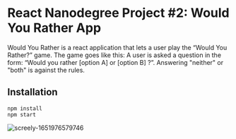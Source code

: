 # React Nanodegree Project #2: Would You Rather App

Would You Rather is a react application that lets a user play the “Would You Rather?” game. The game goes like this: A user is asked a question in the form: “Would you rather [option A] or [option B] ?”. Answering "neither" or "both" is against the rules.

## Installation 
```
npm install
npm start
```
![screely-1651976579746](https://user-images.githubusercontent.com/50620277/170147640-0c3c073e-886a-4113-8e80-235479bf5e33.png)
